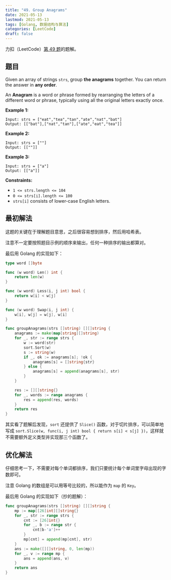 ```yaml
---
title: "49. Group Anagrams"
date: 2021-05-13
lastmod: 2021-05-13
tags: [Golang, 数据结构与算法]
categories: [LeetCode]
draft: false
---
```


力扣（LeetCode）[第 49 题](https://leetcode-cn.com/problems/group-anagrams)的题解。

<!--more-->

## 题目

Given an array of strings `strs`, group **the anagrams** together. You can return the answer in **any order**.

An **Anagram** is a word or phrase formed by rearranging the letters of a different word or phrase, typically using all the original letters exactly once.

**Example 1:**

```text
Input: strs = ["eat","tea","tan","ate","nat","bat"]
Output: [["bat"],["nat","tan"],["ate","eat","tea"]]
```

**Example 2:**

```text
Input: strs = [""]
Output: [[""]]
```

**Example 3:**

```text
Input: strs = ["a"]
Output: [["a"]]
```

**Constraints:**

- `1 <= strs.length <= 104`
- `0 <= strs[i].length <= 100`
- `strs[i]` consists of lower-case English letters.

## 最初解法

这题的关键在于理解题目意思，之后很容易想到排序，然后用哈希表。

注意不一定要按照题目示例的顺序来输出，任何一种排序的输出都算对。

最后用 Golang 的实现如下：

```go
type word []byte

func (w word) Len() int {
    return len(w)
}

func (w word) Less(i, j int) bool {
    return w[i] < w[j]
}

func (w word) Swap(i, j int) {
    w[i], w[j] = w[j], w[i]
}

func groupAnagrams(strs []string) [][]string {
    anagrams := make(map[string][]string)
    for _, str := range strs {
        w := word(str)
        sort.Sort(w)
        s := string(w)
        if _, ok := anagrams[s]; !ok {
            anagrams[s] = []string{str}
        } else {
            anagrams[s] = append(anagrams[s], str)
        }
    }

    res := [][]string{}
    for _, words := range anagrams {
        res = append(res, words)
    }
    return res
}
```

其实看了题解后发现，`sort` 还提供了 `Slice()` 函数，对于切片排序，可以简单地写成 `sort.Slice(w, func(i, j int) bool { return s[i] < s[j] })`，这样就不需要额外定义类型并实现那三个函数了。

## 优化解法

仔细思考一下，不需要对每个单词都排序，我们只要统计每个单词里字母出现的字数即可。

注意 Golang 的数组是可以用等号比较的，所以能作为 `map` 的 `Key`。

最后用 Golang 的实现如下（抄的题解）：

```go
func groupAnagrams(strs []string) [][]string {
    mp := map[[26]int][]string{}
    for _, str := range strs {
        cnt := [26]int{}
        for _, b := range str {
            cnt[b-'a']++
        }
        mp[cnt] = append(mp[cnt], str)
    }
    ans := make([][]string, 0, len(mp))
    for _, v := range mp {
        ans = append(ans, v)
    }
    return ans
}
```
